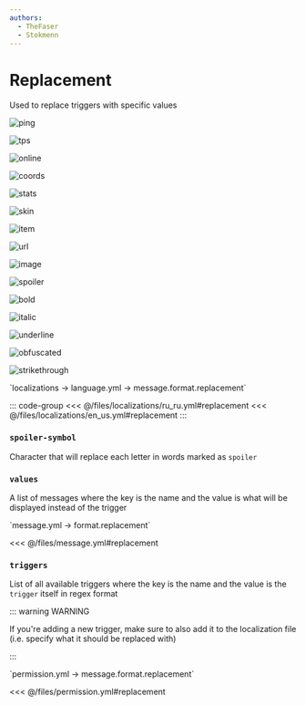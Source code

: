 ```yaml
---
authors:
  - TheFaser
  - Stokmenn
---
```


# Replacement

Used to replace triggers with specific values

![ping](/ping.png)


![tps](/tps.png)


![online](/online.png)


![coords](/coords.png)


![stats](/stats.png)


![skin](/skin.png)


![item](/item.png)


![url](/url.png)


![image](/image.png)


![spoiler](/spoiler.png)


![bold](/bold.png)


![italic](/italic.png)


![underline](/underline.png)


![obfuscated](/obfuscated.png)


![strikethrough](/strikethrough.png)

[//]: # (localization)
<!--@include: @/parts/words.md#localization--> 
<!--@include: @/parts/words.md#path--> `localizations → language.yml → message.format.replacement`

<!--@include: @/parts/words.md#default--> 

::: code-group
<<< @/files/localizations/ru_ru.yml#replacement
<<< @/files/localizations/en_us.yml#replacement
:::

### `spoiler-symbol`

Character that will replace each letter in words marked as `spoiler`

### `values`

A list of messages where the key is the name and the value is what will be displayed instead of the trigger

[//]: # (message.yml)
<!--@include: @/parts/words.md#setting-->
<!--@include: @/parts/words.md#path--> `message.yml → format.replacement`

<!--@include: @/parts/words.md#default-->
<<< @/files/message.yml#replacement

<!--@include: @/parts/enable.md-->

### `triggers`

List of all available triggers where the key is the name and the value is the `trigger` itself in regex format

::: warning WARNING

If you're adding a new trigger, make sure to also add it to the localization file (i.e. specify what it should be replaced with)

:::

[//]: # (permission.yml)
<!--@include: @/parts/words.md#permission-->
<!--@include: @/parts/words.md#path--> `permission.yml → message.format.replacement`

<!--@include: @/parts/words.md#default-->
<<< @/files/permission.yml#replacement

<!--@include: @/parts/permission/permissionTier3.md-->
